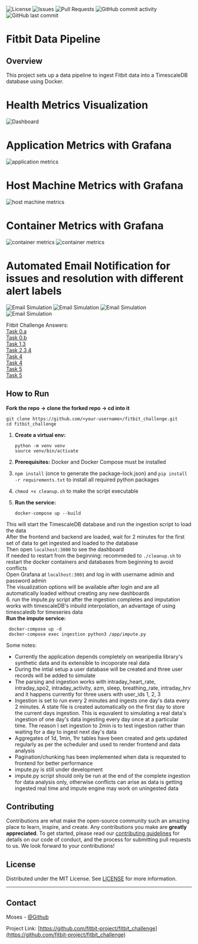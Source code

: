 ![License](https://img.shields.io/badge/license-MIT-blue.svg)
![Issues](https://img.shields.io/github/issues/fitbit-project/fitbit_challenge)
![Pull Requests](https://img.shields.io/github/issues-pr/fitbit-project/fitbit_challenge)
![GitHub commit activity](https://img.shields.io/github/commit-activity/w/fitbit-project/fitbit_challenge)
![GitHub last commit](https://img.shields.io/github/last-commit/fitbit-project/fitbit_challenge)
# Fitbit Data Pipeline

## Overview

This project sets up a data pipeline to ingest Fitbit data into a TimescaleDB database using Docker.

# Health Metrics Visualization
![Dashboard](images/dashboard.png)
# Application Metrics with Grafana
![application metrics](images/grafanaapp1.png)
# Host Machine Metrics with Grafana
![host machine metrics](images/grafanahost1.png)
# Container Metrics with Grafana
![container metrics](images/grafanacontainer1.png)
![container metrics](images/grafanacontainer2.png)
# Automated Email Notification for issues and resolution with different alert labels
![Email Simulation](images/emailsimulation.png)
![Email Simulation](images/emailsimulation1.png)
![Email Simulation](images/emailsimulation2.png)
![Email Simulation](images/emailsimulation3.png)

Fitbit Challenge Answers:  
[Task 0.a](docs/task0.md)  
[Task 0.b](fitbit_example.ipynb)  
[Task 1,3](ingeston/ingest.py)  
[Task 2,3,4](backend/main.py)  
[Task 4](impute.py)  
[Task 4](frontend/src/App.js)  
[Task 5](monitoring)  
[Task 5](grafana)  




## How to Run

**Fork the repo -> clone the forked repo -> cd into it**

```
git clone https://github.com/<your-username>/fitbit_challenge.git
cd fitbit_challenge
```
1. **Create a virtual env:**

    ```
    python -m venv venv
    source venv/bin/activate
    ```
2. **Prerequisites:** Docker and Docker Compose must be installed  
3.  `npm install` (once to generate the package-lock.json) and `pip install -r requirements.txt` to install all required python packages
4. `chmod +x cleanup.sh` to make the script executable  
5.  **Run the service:**

    ```
    docker-compose up --build
    ```
This will start the TimescaleDB database and run the ingestion script to load the data  
After the frontend and backend are loaded, wait for 2 minutes for the first set of data to get ingested and loaded to the database  
Then open `localhost:3000` to see the dashboard  
If needed to restart from the beginning: recommeded to `./cleanup.sh` to restart the docker containers and databases from beginning to avoid conflicts  
Open Grafana at `localhost:3001` and log in with username admin and password admin  
The visualization options will be available after login and are all automatically loaded without creating any new dashboards  
6. run the impute.py script after the ingestion completes and imputation works with timescaleDB's inbuild interpolation, an advantage of using timescaledb for timeseries data  
   **Run the impute service:**
   
   ```
    docker-compose up -d
    docker-compose exec ingestion python3 /app/impute.py
   ```
Some notes:
- Currently the application depends completely on wearipedia library's synthetic data and its extensible to incoporate real data
- During the intial setup a user database will be created and three user records will be added to simulate
- The parsing and ingestion works with intraday_heart_rate, intraday_spo2, intraday_activity, azm, sleep, breathing_rate, intraday_hrv and it happens currently for three users with user_ids 1, 2, 3
- Ingestion is set to run every 2 minutes and ingests one day's data every 2 minutes. A state file is created automatically on the first day to store the current days ingestion. This is equvalent to simulating a real data's ingestion of one day's data ingesting every day once at a particular time. The reason I set ingestion to 2min is to test ingestion rather than waiting for a day to ingest next day's data
- Aggregates of 1d, 1min, 1hr tables have been created and gets updated regularly as per the scheduler and used to render frontend and data analysis
- Pagination/chunking has been implemented when data is requested to frontend for better performance
- impute.py is still under development
- impute.py script should only be run at the end of the complete ingestion for data analysis only, otherwise conflicts can arise as data is getting ingested real time and impute engine may work on uningested data

## Contributing

Contributions are what make the open-source community such an amazing place to learn, inspire, and create. Any contributions you make are **greatly appreciated**.
To get started, please read our [contributing guidelines](CONTRIBUTING.md) for details on our code of conduct, and the process for submitting pull requests to us.
We look forward to your contributions!

## License

Distributed under the MIT License. See [LICENSE](LICENSE) for more information.

---

## Contact

Moses - [@Github](https://github.com/fitbit-project/fitbit_challenge/issues)

Project Link: [https://github.com/fitbit-project/fitbit_challenge](https://github.com/fitbit-project/fitbit_challenge)
